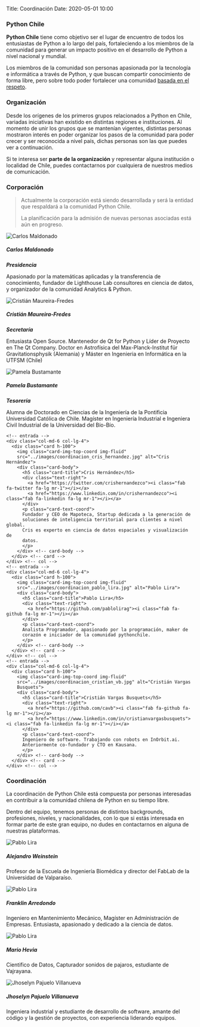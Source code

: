 Title: Coordinación
Date: 2020-05-01 10:00

### Python Chile

**Python Chile** tiene como objetivo ser el lugar de encuentro de todos los
entusiastas de Python a lo largo del país, fortaleciendo a los miembros de la
comunidad para generar un impacto positivo en el desarrollo de Python a nivel
nacional y mundial.

Los miembros de la comunidad son personas apasionada por la tecnología
e informática a través de Python, y que buscan compartir conocimiento de forma
libre, pero sobre todo poder fortalecer una comunidad [basada en el
respeto](https://pythonchile.cl/c%C3%B3digo-de-conducta/).

### Organización

Desde los orígenes de los primeros grupos relacionados a Python en Chile,
variadas iniciativas han existido en distintas regiones e instituciones. Al
momento de unir los grupos que se mantenían vigentes, distintas personas
mostraron interés en poder organizar los pasos de la comunidad para poder
crecer y ser reconocida a nivel país, dichas personas son las que puedes ver
a continuación.

Si te interesa ser **parte de la organización** y representar alguna
institución o localidad de Chile, puedes contactarnos por cualquiera de
nuestros medios de comunicación.

### Corporación

> Actualmente la corporación está siendo desarrollada y será la entidad que
> respaldará a la comunidad Python Chile.
>
> La planificación para la admisión de nuevas personas asociadas está aún en
> progreso.

<div class="container">
  <div class="row">
    <!-- entrada -->
    <div class="col-md-6 col-lg-4">
      <div class="card h-100">
        <img class="card-img-top-coord img-fluid"
        src="../images/coordinacion_carlos_maldonado.jpg" alt="Carlos Maldonado">
        <div class="card-body">
          <h5 class="card-title">Carlos Maldonado</h5>
          <div class="text-right">
            <a href="https://www.linkedin.com/in/carlos-maldonado-rivera/"><i class="fab fa-linkedin fa-lg mr-1"></i></a>
          </div>
          <b><i class="red">Presidencia</i></b>
          <p class="card-text-coord">
          Apasionado por la matemáticas aplicadas y la transferencia de conocimiento,
          fundador de Lighthouse Lab consultores en ciencia de datos, y organizador
          de la comunidad Analytics & Python.
          </p>
        </div> <!-- card-body -->
      </div> <!-- card -->
    </div> <!-- col -->
    <!-- entrada -->
    <div class="col-md-6 col-lg-4">
      <div class="card h-100">
        <img class="card-img-top-coord img-fluid"
        src="../images/coordinacion_cristian_mf.jpg" alt="Cristián
        Maureira-Fredes">
        <div class="card-body">
          <h5 class="card-title">Cristián Maureira-Fredes</h5>
          <div class="text-right">
            <a href="https://twitter.com/cmaureir"><i class="fab fa-twitter fa-lg mr-1"></i></a>
            <a href="https://github.com/cmaureir"><i class="fab fa-github fa-lg mr-1"></i></a>
            <a href="https://linkedin.com/in/cmaureir"><i class="fab fa-linkedin fa-lg mr-1"></i></a>
          </div>
          <b><i class="red">Secretaría</i></b>
          <p class="card-text-coord">
          Entusiasta Open Source. Mantenedor de Qt for Python y Líder de
          Proyecto en
          The Qt Company. Doctor en Astrofísica del Max-Planck-Institut für
          Gravitationsphysik (Alemania) y Máster en Ingenieria en Informática
          en la UTFSM (Chile)
          </p>
        </div> <!-- card-body -->
      </div> <!-- card -->
    </div> <!-- col -->
    <!-- entrada -->
    <div class="col-md-6 col-lg-4">
      <div class="card h-100">
        <img class="card-img-top-coord img-fluid"
        src="../images/coordinacion_pamela_bustamante.png" alt="Pamela Bustamante">
        <div class="card-body">
          <h5 class="card-title">Pamela Bustamante</h5>
          <div class="text-right">
            <a href="https://twitter.com/pambusf"><i class="fab fa-twitter fa-lg mr-1"></i></a>
            <a href="https://github.com/pambus"><i class="fab fa-github fa-lg mr-1"></i></a>
            <a href="https://www.linkedin.com/in/pamela-bustamante-faundez/"><i class="fab fa-linkedin fa-lg mr-1"></i></a>
          </div>
          <b><i class="red">Tesorería</i></b>
          <p class="card-text-coord">
          Alumna de Doctorado en Ciencias de la Ingeniería de la Pontificia
          Universidad Católica de Chile. Magíster en Ingeniería Industrial
          e Ingeniera Civil Industrial de la Universidad del Bío-Bío.
          </p>
        </div> <!-- card-body -->
      </div> <!-- card -->
    </div> <!-- col -->

    <!-- entrada -->
    <div class="col-md-6 col-lg-4">
      <div class="card h-100">
        <img class="card-img-top-coord img-fluid"
        src="../images/coordinacion_cris_hernandez.jpg" alt="Cris Hernández">
        <div class="card-body">
          <h5 class="card-title">Cris Hernández</h5>
          <div class="text-right">
            <a href="https://twitter.com/crishernandezco"><i class="fab fa-twitter fa-lg mr-1"></i></a>
            <a href="https://www.linkedin.com/in/crishernandezco"><i class="fab fa-linkedin fa-lg mr-1"></i></a>
          </div>
          <p class="card-text-coord">
          Fundador y CEO de Mapoteca, Startup dedicada a la generación de
          soluciones de inteligencia territorial para clientes a nivel global.
          Cris es experto en ciencia de datos espaciales y visualización de
          datos.
          </p>
        </div> <!-- card-body -->
      </div> <!-- card -->
    </div> <!-- col -->
    <!-- entrada -->
    <div class="col-md-6 col-lg-4">
      <div class="card h-100">
        <img class="card-img-top-coord img-fluid"
        src="../images/coordinacion_pablo_lira.jpg" alt="Pablo Lira">
        <div class="card-body">
          <h5 class="card-title">Pablo Lira</h5>
          <div class="text-right">
            <a href="https://github.com/pablolirag"><i class="fab fa-github fa-lg mr-1"></i></a>
          </div>
          <p class="card-text-coord">
          Analista Programador, apasionado por la programación, maker de
          corazón e iniciador de la comunidad pythonchile.
          </p>
        </div> <!-- card-body -->
      </div> <!-- card -->
    </div> <!-- col -->
    <!-- entrada -->
    <div class="col-md-6 col-lg-4">
      <div class="card h-100">
        <img class="card-img-top-coord img-fluid"
        src="../images/coordinacion_cristian_vb.jpg" alt="Cristián Vargas
        Busquets">
        <div class="card-body">
          <h5 class="card-title">Cristián Vargas Busquets</h5>
          <div class="text-right">
            <a href="https://github.com/cavb"><i class="fab fa-github fa-lg mr-1"></i></a>
            <a href="https://www.linkedin.com/in/cristianvargasbusquets"><i class="fab fa-linkedin fa-lg mr-1"></i></a>
          </div>
          <p class="card-text-coord">
          Ingeniero de software. Trabajando con robots en InOrbit.ai.
          Anteriormente co-fundador y CTO en Kausana.
          </p>
        </div> <!-- card-body -->
      </div> <!-- card -->
    </div> <!-- col -->

  </div> <!-- row -->
</div> <!-- container -->

### Coordinación

La coordinación de Python Chile está compuesta por personas interesadas en
contribuir a la comunidad chilena de Python en su tiempo libre.

Dentro del equipo, tenemos personas de distintos backgrounds, profesiones,
niveles, y nacionalidades, con lo que si estás interesada en formar parte de
este gran equipo, no dudes en contactarnos en alguna de nuestras plataformas.

<div class="container">
  <div class="row">
    <!-- entrada -->
    <div class="col-md-6 col-lg-4">
      <div class="card h-100">
        <img class="card-img-top-coord img-fluid"
        src="../images/coordinacion_alejandro_weinstein.jpg" alt="Pablo Lira">
        <div class="card-body">
          <h5 class="card-title">Alejandro Weinstein</h5>
          <div class="text-right">
            <a href="https://github.com/aweinstein"><i class="fab fa-github fa-lg mr-1"></i></a>
            <a href="https://twitter.com/ajweinstein"><i class="fab fa-twitter fa-lg mr-1"></i></a>
          </div>
          <p class="card-text-coord">
          Profesor de la Escuela de Ingeniería Biomédica y director del FabLab de la Universidad de Valparaíso.
          </p>
        </div> <!-- card-body -->
      </div> <!-- card -->
    </div> <!-- col -->
    <!-- entrada -->
    <div class="col-md-6 col-lg-4">
      <div class="card h-100">
        <img class="card-img-top-coord img-fluid"
        src="../images/coordinacion_franklin_arredondo.jpg" alt="Pablo Lira">
        <div class="card-body">
          <h5 class="card-title">Franklin Arredondo</h5>
          <div class="text-right">
            <a href="https://github.com/farreusa"><i class="fab fa-github fa-lg mr-1"></i></a>
            <a href="https://www.linkedin.com/in/fearredondo/"><i class="fab fa-linkedin fa-lg mr-1"></i></a>
          </div>
          <p class="card-text-coord">
            Ingeniero en Mantenimiento Mecánico, Magíster en Administración de Empresas.
            Entusiasta, apasionado y dedicado a la ciencia de datos.
          </p>
        </div> <!-- card-body -->
      </div> <!-- card -->
    </div> <!-- col -->
    <!-- entrada -->
    <div class="col-md-6 col-lg-4">
      <div class="card h-100">
        <img class="card-img-top-coord img-fluid"
        src="../images/coordinacion_mario_andres.jpg" alt="Pablo Lira">
        <div class="card-body">
          <h5 class="card-title">Mario Hevia</h5>
          <div class="text-right">
            <a href="https://github.com/marioymario"><i class="fab fa-github fa-lg mr-1"></i></a>
            <a href="https://www.linkedin.com/in/marioheviadata/"><i class="fab fa-twitter fa-lg mr-1"></i></a>
          </div>
          <p class="card-text-coord">
          Cientifico de Datos, Capturador sonidos de pajaros, estudiante de Vajrayana.
          </p>
        </div> <!-- card-body -->
      </div> <!-- card -->
    </div> <!-- col -->
    <!-- entrada -->
    <div class="col-md-6 col-lg-4">
      <div class="card h-100">
        <img class="card-img-top-coord img-fluid"
        src="../images/coordinacion_miluska_pajuelo.png" alt="Jhoselyn Pajuelo Villanueva">
        <div class="card-body">
          <h5 class="card-title">Jhoselyn Pajuelo Villanueva</h5>
          <div class="text-right">
            <a href="https://github.com/miluskapajuelo"><i class="fab fa-github fa-lg mr-1"></i></a>
            <a href="https://www.linkedin.com/in/jhoselynpajuelovillanueva"><i class="fab fa-linkedin fa-lg mr-1"></i></a>
          </div>
          <p class="card-text-coord">
          Ingeniera industrial y estudiante de desarrollo de software, amante del código y la gestión de proyectos, con experiencia liderando equipos.
          </p>
        </div> <!-- card-body -->
      </div> <!-- card -->
    </div> <!-- col -->
    <!-- entrada -->
</div> <!-- row -->
</div> <!-- container -->

<!--
    Perfil Base
    <div class="col-md-6 col-lg-4">
      <div class="card">
        <img class="card-img-top-coord img-fluid"
        src="../images/coordinacion_nombre.png" alt="Nombre">
        <div class="card-body">
          <h5 class="card-title">Nombre</h5>
          <div class="text-right">
            <a href="#"><i class="fab fa-discord fa-lg mr-1"></i></a>
            <a href="#"><i class="fab fa-telegram fa-lg mr-1"></i></a>
            <a href="#"><i class="fab fa-facebook fa-lg mr-1"></i></a>
            <a href="#"><i class="fab fa-slack fa-lg mr-1"></i></a>
            <a href="#"><i class="fab fa-twitter fa-lg mr-1"></i></a>
            <a href="#"><i class="fab fa-youtube fa-lg mr-1"></i></a>
            <a href="#"><i class="fab fa-github fa-lg mr-1"></i></a>
            <a href="#"><i class="fab fa-linkedin fa-lg mr-1"></i></a>
          </div>
          <p class="card-text-coord">
          Descripción
          </p>
        </div>
      </div>
    </div>
-->

